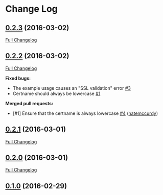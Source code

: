 # Change Log

## [0.2.3](https://github.com/natemccurdy/puppet-pe_install_ps1/tree/0.2.3) (2016-03-02)
[Full Changelog](https://github.com/natemccurdy/puppet-pe_install_ps1/compare/0.2.2...0.2.3)

## [0.2.2](https://github.com/natemccurdy/puppet-pe_install_ps1/tree/0.2.2) (2016-03-02)
[Full Changelog](https://github.com/natemccurdy/puppet-pe_install_ps1/compare/0.2.1...0.2.2)

**Fixed bugs:**

- The example usage causes an "SSL validation" error [\#3](https://github.com/natemccurdy/puppet-pe_install_ps1/issues/3)
- Certname should always be lowercase [\#1](https://github.com/natemccurdy/puppet-pe_install_ps1/issues/1)

**Merged pull requests:**

- \[\#1\] Ensure that the certname is always lowercase [\#4](https://github.com/natemccurdy/puppet-pe_install_ps1/pull/4) ([natemccurdy](https://github.com/natemccurdy))

## [0.2.1](https://github.com/natemccurdy/puppet-pe_install_ps1/tree/0.2.1) (2016-03-01)
[Full Changelog](https://github.com/natemccurdy/puppet-pe_install_ps1/compare/0.2.0...0.2.1)

## [0.2.0](https://github.com/natemccurdy/puppet-pe_install_ps1/tree/0.2.0) (2016-03-01)
[Full Changelog](https://github.com/natemccurdy/puppet-pe_install_ps1/compare/0.1.0...0.2.0)

## [0.1.0](https://github.com/natemccurdy/puppet-pe_install_ps1/tree/0.1.0) (2016-02-29)

